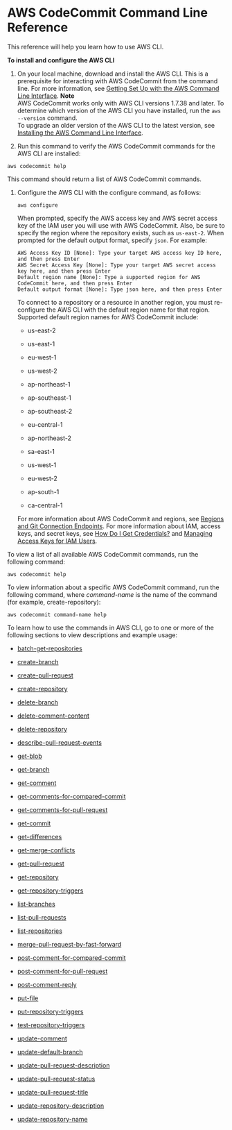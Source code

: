 # AWS CodeCommit Command Line Reference<a name="cmd-ref"></a>

This reference will help you learn how to use AWS CLI\.

**To install and configure the AWS CLI**

1. On your local machine, download and install the AWS CLI\. This is a prerequisite for interacting with AWS CodeCommit from the command line\. For more information, see [Getting Set Up with the AWS Command Line Interface](http://docs.aws.amazon.com/cli/latest/userguide/cli-chap-getting-set-up.html)\.
**Note**  
AWS CodeCommit works only with AWS CLI versions 1\.7\.38 and later\. To determine which version of the AWS CLI you have installed, run the `aws --version` command\.  
To upgrade an older version of the AWS CLI to the latest version, see [Installing the AWS Command Line Interface](http://docs.aws.amazon.com/cli/latest/userguide/installing.html)\.

1.  Run this command to verify the AWS CodeCommit commands for the AWS CLI are installed:

   ```
   aws codecommit help
   ```

   This command should return a list of AWS CodeCommit commands\.

1. Configure the AWS CLI with the configure command, as follows:

   ```
   aws configure
   ```

   When prompted, specify the AWS access key and AWS secret access key of the IAM user you will use with AWS CodeCommit\. Also, be sure to specify the region where the repository exists, such as `us-east-2`\. When prompted for the default output format, specify `json`\. For example:

   ```
   AWS Access Key ID [None]: Type your target AWS access key ID here, and then press Enter
   AWS Secret Access Key [None]: Type your target AWS secret access key here, and then press Enter
   Default region name [None]: Type a supported region for AWS CodeCommit here, and then press Enter
   Default output format [None]: Type json here, and then press Enter
   ```

   To connect to a repository or a resource in another region, you must re\-configure the AWS CLI with the default region name for that region\. Supported default region names for AWS CodeCommit include:

   + us\-east\-2

   + us\-east\-1

   + eu\-west\-1

   + us\-west\-2

   + ap\-northeast\-1

   + ap\-southeast\-1

   + ap\-southeast\-2

   + eu\-central\-1

   + ap\-northeast\-2

   + sa\-east\-1

   + us\-west\-1

   + eu\-west\-2

   + ap\-south\-1

   + ca\-central\-1

   For more information about AWS CodeCommit and regions, see [Regions and Git Connection Endpoints](regions.md)\. For more information about IAM, access keys, and secret keys, see [How Do I Get Credentials?](http://docs.aws.amazon.com/IAM/latest/UserGuide/IAM_Introduction.html#IAM_SecurityCredentials) and [Managing Access Keys for IAM Users](http://docs.aws.amazon.com/IAM/latest/UserGuide/ManagingCredentials.html)\.

To view a list of all available AWS CodeCommit commands, run the following command:

```
aws codecommit help
```

To view information about a specific AWS CodeCommit command, run the following command, where *command\-name* is the name of the command \(for example, create\-repository\):

```
aws codecommit command-name help
```

To learn how to use the commands in AWS CLI, go to one or more of the following sections to view descriptions and example usage:

+ [batch\-get\-repositories](how-to-view-repository-details.md#how-to-view-repository-details-with-names-cli)

+ [create\-branch](how-to-create-branch.md#how-to-create-branch-cli)

+ [create\-pull\-request](how-to-create-pull-request.md#how-to-create-pull-request-cli)

+ [create\-repository](how-to-create-repository.md#how-to-create-repository-cli)

+ [delete\-branch](how-to-delete-branch.md#how-to-delete-branch-cli)

+ [delete\-comment\-content](how-to-commit-comment.md#how-to-commit-comment-cli-commit-delete)

+ [delete\-repository](how-to-delete-repository.md#how-to-delete-repository-cli)

+ [describe\-pull\-request\-events](how-to-view-pull-request.md#describe-pull-request-events)

+ [get\-blob](how-to-view-commit-details.md#how-to-view-commit-details-cli-blob)

+ [get\-branch](how-to-view-branch-details.md#how-to-view-branch-details-cli-details)

+ [get\-comment](how-to-commit-comment.md#how-to-commit-comment-cli-get-comment-info)

+ [get\-comments\-for\-compared\-commit](how-to-commit-comment.md#how-to-commit-comment-cli-get-comments)

+ [get\-comments\-for\-pull\-request](how-to-review-pull-request.md#get-comments-for-pull-request)

+ [get\-commit](how-to-view-commit-details.md#how-to-view-commit-details-cli-commit)

+ [get\-differences](how-to-view-commit-details.md#how-to-view-commit-details-cli-differences)

+ [get\-merge\-conflicts](how-to-view-pull-request.md#get-merge-conflicts)

+ [get\-pull\-request](how-to-view-pull-request.md#get-pull-request)

+ [get\-repository](how-to-view-repository-details.md#how-to-view-repository-details-with-name-cli)

+ [get\-repository\-triggers](how-to-notify-edit.md#how-to-notify-edit-cli)

+ [list\-branches](how-to-view-branch-details.md#how-to-view-branch-details-cli)

+ [list\-pull\-requests](how-to-view-pull-request.md#list-pull-requests)

+ [list\-repositories](how-to-view-repository-details.md#how-to-view-repository-details-no-name-cli)

+ [merge\-pull\-request\-by\-fast\-forward](how-to-close-pull-request.md#merge-pull-request-by-fast-forward)

+ [post\-comment\-for\-compared\-commit](how-to-commit-comment.md#how-to-commit-comment-cli-comment)

+ [post\-comment\-for\-pull\-request](how-to-review-pull-request.md#post-comment-for-pull-request)

+ [post\-comment\-reply](how-to-commit-comment.md#how-to-commit-comment-cli-commit-reply)

+ [put\-file](how-to-create-file.md#how-to-create-file-cli)

+ [put\-repository\-triggers](how-to-notify-edit.md#how-to-notify-edit-cli)

+ [test\-repository\-triggers](how-to-notify-test.md#how-to-notify-test-cli)

+ [update\-comment](how-to-commit-comment.md#how-to-commit-comment-cli-commit-update)

+ [update\-default\-branch](how-to-change-branch.md#how-to-change-branch-cli-default)

+ [update\-pull\-request\-description](how-to-update-pull-request.md#update-pull-request-description)

+ [update\-pull\-request\-status](how-to-close-pull-request.md#update-pull-request-status)

+ [update\-pull\-request\-title](how-to-update-pull-request.md#update-pull-request-title)

+ [update\-repository\-description](how-to-change-repository.md#how-to-change-repository-cli-description)

+ [update\-repository\-name](how-to-change-repository.md#how-to-change-repository-cli-name)